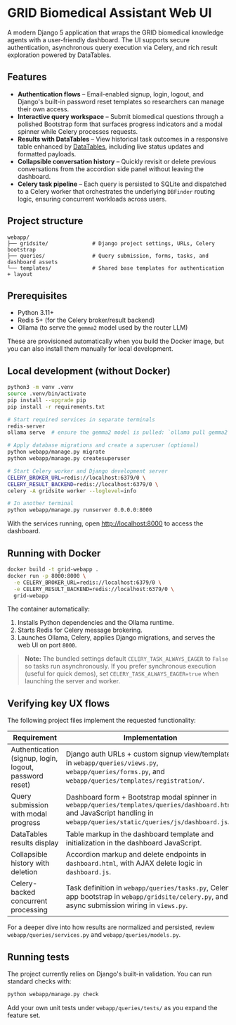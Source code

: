 # GRID Biomedical Assistant Web UI

A modern Django 5 application that wraps the GRID biomedical knowledge agents with a user-friendly dashboard. The UI supports secure authentication, asynchronous query execution via Celery, and rich result exploration powered by DataTables.

## Features

- **Authentication flows** – Email-enabled signup, login, logout, and Django's built-in password reset templates so researchers can manage their own access.
- **Interactive query workspace** – Submit biomedical questions through a polished Bootstrap form that surfaces progress indicators and a modal spinner while Celery processes requests.
- **Results with DataTables** – View historical task outcomes in a responsive table enhanced by [DataTables](https://datatables.net/), including live status updates and formatted payloads.
- **Collapsible conversation history** – Quickly revisit or delete previous conversations from the accordion side panel without leaving the dashboard.
- **Celery task pipeline** – Each query is persisted to SQLite and dispatched to a Celery worker that orchestrates the underlying `DBFinder` routing logic, ensuring concurrent workloads across users.

## Project structure

```
webapp/
├── gridsite/              # Django project settings, URLs, Celery bootstrap
├── queries/               # Query submission, forms, tasks, and dashboard assets
└── templates/             # Shared base templates for authentication + layout
```

## Prerequisites

- Python 3.11+
- Redis 5+ (for the Celery broker/result backend)
- Ollama (to serve the `gemma2` model used by the router LLM)

These are provisioned automatically when you build the Docker image, but you can also install them manually for local development.

## Local development (without Docker)

```bash
python3 -m venv .venv
source .venv/bin/activate
pip install --upgrade pip
pip install -r requirements.txt

# Start required services in separate terminals
redis-server
ollama serve  # ensure the gemma2 model is pulled: `ollama pull gemma2`

# Apply database migrations and create a superuser (optional)
python webapp/manage.py migrate
python webapp/manage.py createsuperuser

# Start Celery worker and Django development server
CELERY_BROKER_URL=redis://localhost:6379/0 \
CELERY_RESULT_BACKEND=redis://localhost:6379/0 \
celery -A gridsite worker --loglevel=info

# In another terminal
python webapp/manage.py runserver 0.0.0.0:8000
```

With the services running, open <http://localhost:8000> to access the dashboard.

## Running with Docker

```bash
docker build -t grid-webapp .
docker run -p 8000:8000 \
  -e CELERY_BROKER_URL=redis://localhost:6379/0 \
  -e CELERY_RESULT_BACKEND=redis://localhost:6379/0 \
  grid-webapp
```

The container automatically:

1. Installs Python dependencies and the Ollama runtime.
2. Starts Redis for Celery message brokering.
3. Launches Ollama, Celery, applies Django migrations, and serves the web UI on port `8000`.

> **Note:** The bundled settings default `CELERY_TASK_ALWAYS_EAGER` to `False` so tasks run asynchronously. If you prefer synchronous execution (useful for quick demos), set `CELERY_TASK_ALWAYS_EAGER=true` when launching the server and worker.

## Verifying key UX flows

The following project files implement the requested functionality:

| Requirement | Implementation |
|-------------|----------------|
| Authentication (signup, login, logout, password reset) | Django auth URLs + custom signup view/templates in `webapp/queries/views.py`, `webapp/queries/forms.py`, and `webapp/queries/templates/registration/`. |
| Query submission with modal progress | Dashboard form + Bootstrap modal spinner in `webapp/queries/templates/queries/dashboard.html` and JavaScript handling in `webapp/queries/static/queries/js/dashboard.js`. |
| DataTables results display | Table markup in the dashboard template and initialization in the dashboard JavaScript. |
| Collapsible history with deletion | Accordion markup and delete endpoints in `dashboard.html`, with AJAX delete logic in `dashboard.js`. |
| Celery-backed concurrent processing | Task definition in `webapp/queries/tasks.py`, Celery app bootstrap in `webapp/gridsite/celery.py`, and async submission wiring in `views.py`. |

For a deeper dive into how results are normalized and persisted, review `webapp/queries/services.py` and `webapp/queries/models.py`.

## Running tests

The project currently relies on Django's built-in validation. You can run standard checks with:

```bash
python webapp/manage.py check
```

Add your own unit tests under `webapp/queries/tests/` as you expand the feature set.

